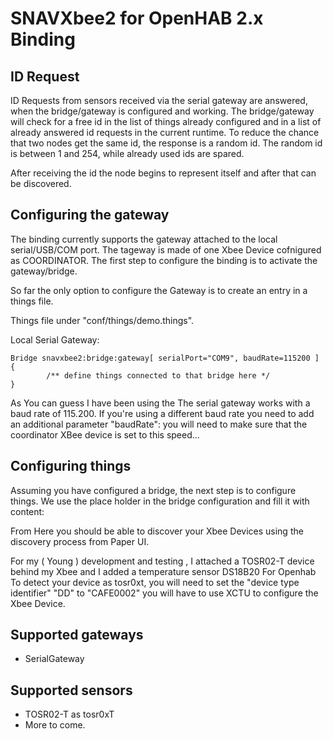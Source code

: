 # SNAVXbee2 for OpenHAB 2.x Binding

## ID Request

ID Requests from sensors received via the serial gateway are answered, when the bridge/gateway is configured and working. The bridge/gateway will check for a free id in the list of things already configured and in a list of already answered id requests in the current runtime. To reduce the chance that two nodes get the same id, the response is a random id. The random id is between 1 and 254, while already used ids are spared. 

After receiving the id the node begins to represent itself and after that can be discovered.

## Configuring the gateway

The binding currently supports the gateway attached to the local serial/USB/COM port. The tageway is made of one Xbee Device cofnigured as COORDINATOR.
The first step to configure the binding is to activate the gateway/bridge. 

So far the only option to configure the Gateway is to create an entry in a things file.

Things file under "conf/things/demo.things".

Local Serial Gateway:

```
Bridge snavxbee2:bridge:gateway[ serialPort="COM9", baudRate=115200 ] 
{
        /** define things connected to that bridge here */
}
```

As You can guess I have been using the The serial gateway works with a baud rate of 115.200. If you're using a different baud rate you need to add an additional parameter "baudRate":
you will need to make sure that the coordinator XBee device is set to this speed... 

  
  
## Configuring things

Assuming you have configured a bridge, the next step is to configure things. We use the place holder in the bridge configuration and fill it with content:

From Here you should be able to discover your Xbee Devices using the discovery process from Paper UI. 

For my ( Young ) development and testing , I  attached a TOSR02-T  device behind my Xbee  and I added a temperature sensor DS18B20
For Openhab To detect your device as tosr0xt, you will need to set the "device type identifier" "DD" to "CAFE0002"
you will have to use XCTU to configure the Xbee Device. 



## Supported gateways

- SerialGateway

## Supported sensors

- TOSR02-T as tosr0xT 
- More to come.   
